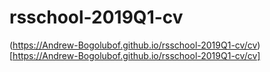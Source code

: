 # rsschool-2019Q1-cv
(https://Andrew-Bogolubof.github.io/rsschool-2019Q1-cv/cv)[https://Andrew-Bogolubof.github.io/rsschool-2019Q1-cv/cv]
